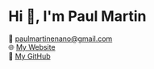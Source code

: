 # Hi 👋, I'm Paul Martin 
📧 [paulmartinenano@gmail.com](mailto:paulmartinenano@gmail.com)  
🌐 [My Website](https://paulmartin.vercel.app)  
🐙 [My GitHub](https://github.com/enano1)  
